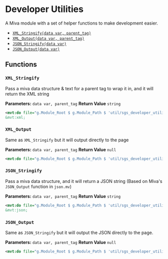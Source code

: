 # Developer Utilities

A Miva module with a set of helper functions to make development easier.

* [`XML_Stringify(data var, parent_tag)`](#xml_stringify)
* [`XML_Output(data var, parent_tag)`](#xml_output)
* [`JSON_Stringify(data var)`](#json_stringify)
* [`JSON_Output(data var)`](#json_output)

## Functions

### `XML_Stringify`

Pass a miva data structure & text for a parent tag to wrap it in, and it will return the XML string

**Parameters:** `data var, parent_tag`
**Return Value** `string`

```xml
<mvt:do file="g.Module_Root $ g.Module_Path $ 'util/sgs_developer_utilities.mvc'" name="l.settings:xml" value="XML_Stringify(l.settings:basket, 'basket')" />
&mvt:xml;
```

### `XML_Output`

Same as `XML_Stringify` but it will output directly to the page

**Parameters:** `data var, parent_tag`
**Return Value** `null`

```xml
<mvt:do file="g.Module_Root $ g.Module_Path $ 'util/sgs_developer_utilities.mvc'" name="l.null" value="XML_Output(l.settings:basket, 'basket')" />
```

### `JSON_Stringify`

Pass a miva data structure, and it will return a JSON string (Based on Miva's `JSON_Output` function in `json.mv`)

**Parameters:** `data var, parent_tag`
**Return Value** `string`

```xml
<mvt:do file="g.Module_Root $ g.Module_Path $ 'util/sgs_developer_utilities.mvc'" name="l.settings:json" value="JSON_Stringify(l.settings:basket)" />
&mvt:json;
```


### `JSON_Output`

Same as `JSON_Stringify` but it will output the JSON directly to the page.

**Parameters:** `data var, parent_tag`
**Return Value** `null`

```xml
<mvt:do file="g.Module_Root $ g.Module_Path $ 'util/sgs_developer_utilities.mvc'" name="l.null" value="JSON_Output(l.settings:basket)" />
```